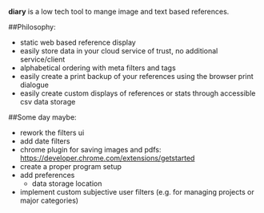 **diary** is a low tech tool to mange image and text based references.

##Philosophy:
- static web based reference display
- easily store data in your cloud service of trust, no additional service/client
- alphabetical ordering with meta filters and tags
- easily create a print backup of your references using the browser print dialogue
- easily create custom displays of references or stats through accessible csv data storage 

##Some day maybe:
- rework the filters ui
- add date filters
- chrome plugin for saving images and pdfs: https://developer.chrome.com/extensions/getstarted
- create a proper program setup 
- add preferences
    - data storage location
- implement custom subjective user filters (e.g. for managing projects or major categories)